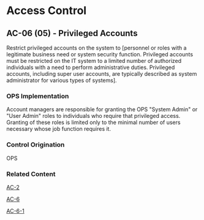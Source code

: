 # Access Control
## AC-06 (05) - Privileged Accounts

Restrict privileged accounts on the system to [personnel or roles with a legitimate business need or system security function. Privileged accounts must be restricted on the IT system to a limited number of authorized individuals with a need to perform administrative duties. Privileged accounts, including super user accounts, are typically described as system administrator for various types of systems].

### OPS Implementation

Account managers are responsible for granting the OPS "System Admin" or "User Admin" roles to individuals who require that privileged access. Granting of these roles is limited only to the minimal number of users necessary whose job function requires it.

### Control Origination

OPS

### Related Content

[AC-2](./ac-02.md)

[AC-6](./ac-06.md)

[AC-6-1](./ac-06-01.md)
